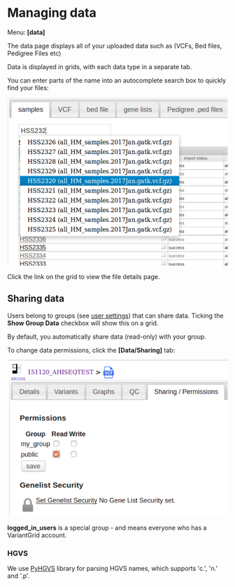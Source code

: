 # Managing data

Menu: **[data]**

The data page displays all of your uploaded data such as (VCFs, Bed files, Pedigree Files etc)

Data is displayed in grids, with each data type in a separate tab.

You can enter parts of the name into an autocomplete search box to quickly find your files:

![](images/sample_autocomplete.png)

Click the link on the grid to view the file details page.

## Sharing data

Users belong to groups (see [user settings](../settings/user_settings.md)) that can share data. Ticking the **Show Group Data** checkbox will show this on a grid.

By default, you automatically share data (read-only) with your group.

To change data permissions, click the **[Data/Sharing]** tab:

![](images/data_sharing_permissions.png)

**logged_in_users** is a special group - and means everyone who has a VariantGrid account.

### HGVS

We use [PyHGVS](https://github.com/counsyl/hgvs) library for parsing HGVS names, which supports 'c.', 'n.' and '.p'.
